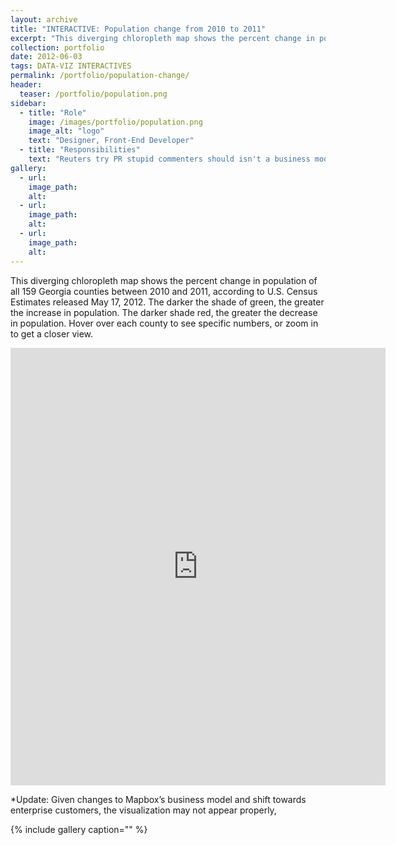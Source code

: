 ```yaml
---
layout: archive
title: "INTERACTIVE: Population change from 2010 to 2011"
excerpt: "This diverging chloropleth map shows the percent change in population of all 159 Georgia counties between 2010 and 2011"
collection: portfolio
date: 2012-06-03
tags: DATA-VIZ INTERACTIVES
permalink: /portfolio/population-change/
header:
  teaser: /portfolio/population.png
sidebar:
  - title: "Role"
    image: /images/portfolio/population.png
    image_alt: "logo"
    text: "Designer, Front-End Developer"
  - title: "Responsibilities"
    text: "Reuters try PR stupid commenters should isn't a business model"
gallery:
  - url:
    image_path:
    alt:
  - url:
    image_path:
    alt:
  - url:
    image_path:
    alt:
---
```


This diverging chloropleth map shows the percent change in population of all 159 Georgia counties between 2010 and 2011, according to U.S. Census Estimates released May 17, 2012. The darker the shade of green, the greater the increase in population. The darker shade red, the greater the decrease in population. Hover over each county to see specific numbers, or zoom in to get a closer view.

<iframe width="600" height="700" frameborder="0" src="http://a.tiles.mapbox.com/v3/carlvlewis.315301.html#7/33.514/-82.573"></iframe>

*Update: Given changes to Mapbox’s business model and shift towards enterprise customers, the visualization may not appear properly,

{% include gallery caption="" %}
